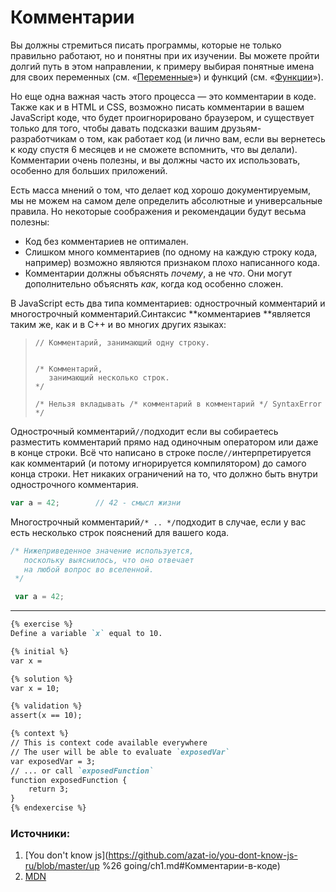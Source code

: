 # Комментарии

Вы должны стремиться писать программы, которые не только правильно работают, но и понятны при их изучении. Вы можете пройти долгий путь в этом направлении, к примеру выбирая понятные имена для своих переменных \(см. «[Переменные](/js-basics/grammar/variables.md)»\) и функций \(см. «[Функции](/js-basics/functions.md)»\).

Но еще одна важная часть этого процесса — это комментарии в коде. Также как и в HTML и CSS, возможно писать комментарии в вашем JavaScript коде, что будет проигнорировано браузером, и существует только для того, чтобы давать подсказки вашим друзьям-разработчикам о том, как работает код \(и лично вам, если вы вернетесь к коду спустя 6 месяцев и не сможете вспомнить, что вы делали\). Комментарии очень полезны, и вы должны часто их использовать, особенно для больших приложений.

Есть масса мнений о том, что делает код хорошо документируемым, мы не можем на самом деле определить абсолютные и универсальные правила. Но некоторые соображения и рекомендации будут весьма полезны:

* Код без комментариев не оптимален.
* Слишком много комментариев \(по одному на каждую строку кода, например\) возможно являются признаком плохо написанного кода.
* Комментарии должны объяснять _почему_, а не _что_. Они могут дополнительно объяснять
  _как_, когда код особенно сложен.

В JavaScript есть два типа комментариев: однострочный комментарий и многострочный комментарий.Синтаксис **комментариев **является таким же, как и в C++ и во многих других языках:

> ```
> // Комментарий, занимающий одну строку.
>
>
> /* Комментарий, 
>    занимающий несколько строк.
> */
>  
> /* Нельзя вкладывать /* комментарий в комментарий */ SyntaxError */
> ```

Однострочный комментарий`//`подходит если вы собираетесь разместить комментарий прямо над одиночным оператором или даже в конце строки. Всё что написано в строке после`//`интерпретируется как комментарий \(и потому игнорируется компилятором\) до самого конца строки. Нет никаких ограничений на то, что должно быть внутри однострочного комментария.

```js
var a = 42;        // 42 - смысл жизни
```

Многострочный комментарий`/* .. */`подходит в случае, если у вас есть несколько строк пояснений для вашего кода.

```js
/* Нижеприведенное значение используется,
   поскольку выяснилось, что оно отвечает
   на любой вопрос во вселенной.
 */

 var a = 42;
```

---

```markdown
{% exercise %}
Define a variable `x` equal to 10.

{% initial %}
var x =

{% solution %}
var x = 10;

{% validation %}
assert(x == 10);

{% context %}
// This is context code available everywhere
// The user will be able to evaluate `exposedVar`
var exposedVar = 3;
// ... or call `exposedFunction`
function exposedFunction {
    return 3;
}
{% endexercise %}
```

### Источники:

1. [You don't know js](https://github.com/azat-io/you-dont-know-js-ru/blob/master/up %26 going/ch1.md#Комментарии-в-коде)
2. [MDN](https://developer.mozilla.org/ru/docs/Web/JavaScript/Guide/Grammar_and_Types#Комментарии)



